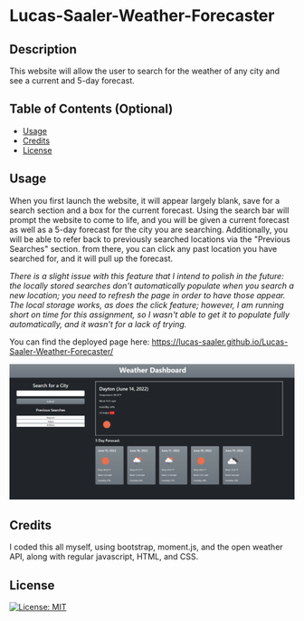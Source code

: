 # Lucas-Saaler-Weather-Forecaster

## Description

This website will allow the user to search for the weather of any city and see a current and 5-day forecast.

## Table of Contents (Optional)

- [Usage](#usage)
- [Credits](#credits)
- [License](#license)

## Usage

When you first launch the website, it will appear largely blank, save for a search section and a box for the current forecast. Using the search bar will prompt the website to come to life, and you will be given a current forecast as well as a 5-day forecast for the city you are searching. Additionally, you will be able to refer back to previously searched locations via the "Previous Searches" section. from there, you can click any past location you have searched for, and it will pull up the forecast.

*There is a slight issue with this feature that I intend to polish in the future: the locally stored searches don't automatically populate when you search a new location; you need to refresh the page in order to have those appear. The local storage works, as does the click feature; however, I am running short on time for this assignment, so I wasn't able to get it to populate fully automatically, and it wasn't for a lack of trying.*

You can find the deployed page here: https://lucas-saaler.github.io/Lucas-Saaler-Weather-Forecaster/

![Website Preview](assets/image/website-preview.png)

## Credits

I coded this all myself, using bootstrap, moment.js, and the open weather API, along with regular javascript, HTML, and CSS.

## License

[![License: MIT](https://img.shields.io/badge/License-MIT-yellow.svg)](https://opensource.org/licenses/MIT)